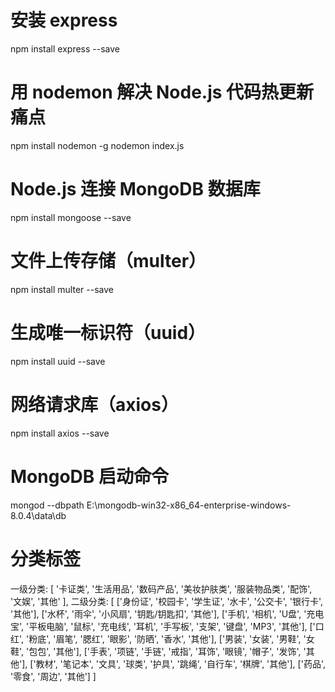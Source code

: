 
# 安装 express
npm install express --save

# 用 nodemon 解决 Node.js 代码热更新痛点
npm install nodemon -g
nodemon index.js

# Node.js 连接 MongoDB 数据库
npm install mongoose --save

# 文件上传存储（multer）
npm install multer --save

# 生成唯一标识符（uuid）
npm install uuid --save

# 网络请求库（axios）
npm install axios --save

# MongoDB 启动命令
mongod --dbpath E:\mongodb-win32-x86_64-enterprise-windows-8.0.4\data\db

# 分类标签
一级分类: [
  '卡证类', 
  '生活用品', 
  '数码产品', 
  '美妆护肤类', 
  '服装物品类', 
  '配饰', 
  '文娱', 
  '其他'
],
二级分类: [
  ['身份证', '校园卡', '学生证', '水卡', '公交卡', '银行卡', '其他'],
  ['水杯', '雨伞', '小风扇', '钥匙/钥匙扣', '其他'],
  ['手机', '相机', 'U盘', '充电宝', '平板电脑', '鼠标', '充电线', '耳机', '手写板', '支架', '键盘', 'MP3', '其他'],
  ['口红', '粉底', '眉笔', '腮红', '眼影', '防晒', '香水', '其他'],
  ['男装', '女装', '男鞋', '女鞋', '包包', '其他'],
  ['手表', '项链', '手链', '戒指', '耳饰', '眼镜', '帽子', '发饰', '其他'],
  ['教材', '笔记本', '文具', '球类', '护具', '跳绳', '自行车', '棋牌', '其他'],
  ['药品', '零食', '周边', '其他']
]
